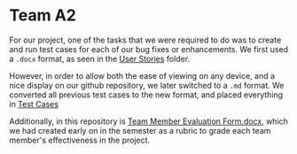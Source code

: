 # Team A2

For our project, one of the tasks that we were required to do was to create and run test cases for each of our bug fixes or enhancements. We first used a `.docx` format, as seen in the [User Stories](User%20Stories) folder.

However, in order to allow both the ease of viewing on any device, and a nice display on our github repository, we later switched to a `.md` format. We converted all previous test cases to the new format, and placed everything in [Test Cases](Test%20Cases)

Additionally, in this repository is [Team Member Evaluation Form.docx](Team%20Member%20Evalutation%20Form.docx), which we had created early on in the semester as a rubric to grade each team member's effectiveness in the project.